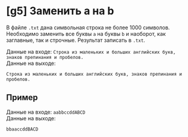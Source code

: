 #  [g5] Заменить a на b
В файле `.txt` дана символьная строка не более 1000 символов. Необходимо заменить все буквы `а` на буквы `b` и наоборот, как заглавные, так и строчные. Результат записать в `.txt`.

Данные на входе: `Строка из маленьких и больших английских букв, знаков препинания и пробелов.`  
Данные на выходе:
```
Строка из маленьких и больших английских букв, знаков препинания и пробелов.
```

## Пример
Данные на входе: `aabbccddABCD`  
Данные на выходе:
```
bbaaccddBACD
```
